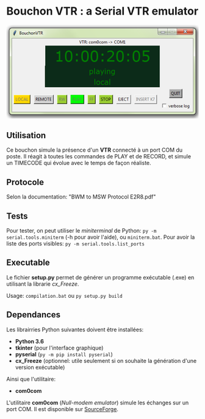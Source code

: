 # Bouchon VTR : a Serial VTR emulator

![Serial VTR emulator](BouchonVTR.png)

## Utilisation

Ce bouchon simule la présence d'un **VTR** connecté à un port COM du poste.
Il réagit à toutes les commandes de PLAY et de RECORD, et simule un TIMECODE qui évolue avec le temps de façon réaliste.

## Protocole 
Selon la documentation: "BWM to MSW Protocol E2R8.pdf"

## Tests

Pour tester, on peut utiliser le _miniterminal_ de Python: `py -m serial.tools.miniterm` (-h pour avoir l'aide), ou `miniterm.bat`.
Pour avoir la liste des ports visibles: `py -m serial.tools.list_ports`

## Executable

Le fichier **setup.py** permet de générer un programme exécutable (.exe) en utilisant la librarie _cx_Freeze_.

Usage:
`compilation.bat`
ou
`py setup.py build`


##  Dependances

Les librairries Python suivantes doivent être installées:

* **Python 3.6**
* **tkinter** (pour l'interface graphique)
* **pyserial**   (`py -m pip install pyserial`)
* **cx_Freeze** (optionnel: utile seulement si on souhaite la génération d'une version exécutable)

Ainsi que l'utilitaire:
* **com0com**

L'utilitaire **com0com** (_Null-modem emulator_) simule les échanges sur un port COM. Il est disponible sur [SourceForge](https://sourceforge.net/projects/com0com).
